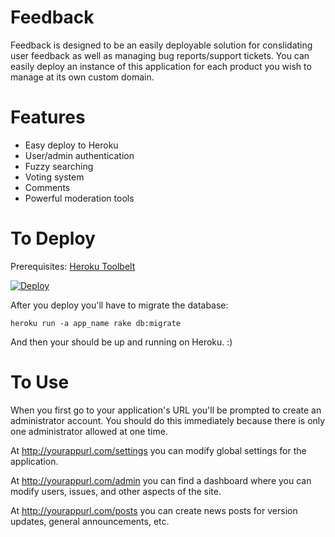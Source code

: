 Feedback
===
Feedback is designed to be an easily deployable solution for conslidating user feedback as well as managing bug reports/support tickets. You can easily deploy an instance of this application for each product you wish to manage at its own custom domain. 

Features
===
- Easy deploy to Heroku
- User/admin authentication 
- Fuzzy searching
- Voting system 
- Comments 
- Powerful moderation tools 

To Deploy
===

Prerequisites: [Heroku Toolbelt](https://toolbelt.heroku.com/)

[![Deploy](https://www.herokucdn.com/deploy/button.png)](https://heroku.com/deploy)


After you deploy you'll have to migrate the database:

`heroku run -a app_name rake db:migrate`

And then your should be up and running on Heroku. :)


To Use
===
When you first go to your application's URL you'll be prompted to create an administrator account. You should do this immediately because there is only one administrator allowed at one time. 

At http://yourappurl.com/settings you can modify global settings for the application.

At http://yourappurl.com/admin you can find a dashboard where you can modify users, issues, and other aspects of the site. 

At http://yourappurl.com/posts you can create news posts for version updates, general announcements, etc.


